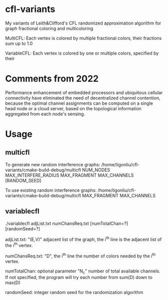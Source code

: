 # cfl-variants
My variants of Leith&amp;Clifford's CFL randomized approximation algorithm for graph fractional coloring and multicoloring

MultiCFL: Each vertex is colored by multiple fractional colors, their fractions sum up to 1.0

VariableCFL: Each vertex is colored by one or multiple colors, specified by their 

# Comments from 2022
Performance enhancement of embedded processors and ubiquitous cellular connectivity have eliminated the need of decentralized channel contention, because the optimal channel assignments can be computed on a single head node or a cloud server, based on the topological information aggregated from each node's sensing.

# Usage

## multicfl
  To generate new random interference graphs: /home/ligonliu/cfl-variants/cmake-build-debug/multicfl NUM_NODES MAX_INTERFERE_RADIUS MAX_FRAGMENT MAX_CHANNELS [RANDOM_SEED]
  
  To use existing random interference graphs: /home/ligonliu/cfl-variants/cmake-build-debug/multicfl MAX_FRAGMENT MAX_CHANNELS

## variablecfl
  ./variablecfl adjList.txt numChansReq.txt [numTotalChan=?] [randomSeed=?]
  
  adjList.txt: "(E,V)" adjacent list of the graph, the i<sup>th</sup> line is the adjacent list of the i<sup>th</sup> vertex.
  
  numChansReq.txt: "D", the i<sup>th</sup> line the number of colors needed by the i<sup>th</sup> vertex.
  
  numTotalChan: optional parameter "N<sub>c</sub>" number of total available channels. If not specified, the program will try each number from sum(D) down to max(D)

  randomSeed: integer random seed for the randomization algorithm
  
  
